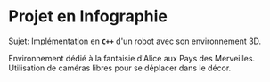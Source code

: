# Projet en Infographie

Sujet: Implémentation en __``C++``__ d'un robot avec son environnement 3D.

Environnement dédié à la fantaisie d'Alice aux Pays des Merveilles.
Utilisation de caméras libres pour se déplacer dans le décor.
